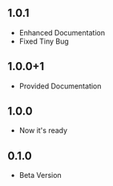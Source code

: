 ## 1.0.1
* Enhanced Documentation
* Fixed Tiny Bug

## 1.0.0+1
* Provided Documentation

## 1.0.0
* Now it's ready

## 0.1.0
* Beta Version